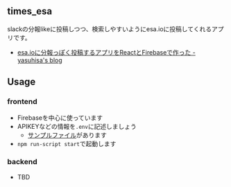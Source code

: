 ## times_esa
slackの分報likeに投稿しつつ、検索しやすいようにesa.ioに投稿してくれるアプリです。

- [esa.ioに分報っぽく投稿するアプリをReactとFirebaseで作った - yasuhisa's blog](https://www.yasuhisay.info/entry/2021/01/04/090000)

## Usage
### frontend
- Firebaseを中心に使っています
- APIKEYなどの情報を`.env`に記述しましょう
  - [サンプルファイル](.env.sample)があります
- `npm run-script start`で起動します

### backend
- TBD
